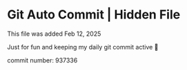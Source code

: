 # Git Auto Commit | Hidden File

This file was added Feb 12, 2025

Just for fun and keeping my daily git commit active 🤪

commit number: 937336
